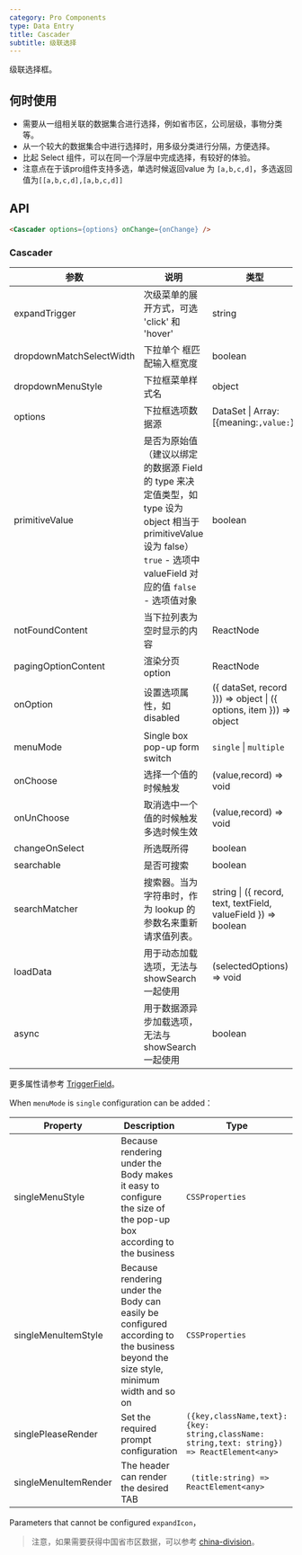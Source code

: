 ```yaml
---
category: Pro Components
type: Data Entry
title: Cascader
subtitle: 级联选择
---
```


级联选择框。

## 何时使用

- 需要从一组相关联的数据集合进行选择，例如省市区，公司层级，事物分类等。
- 从一个较大的数据集合中进行选择时，用多级分类进行分隔，方便选择。
- 比起 Select 组件，可以在同一个浮层中完成选择，有较好的体验。
- 注意点在于该pro组件支持多选，单选时候返回value 为 `[a,b,c,d]`，多选返回值为`[[a,b,c,d],[a,b,c,d]]`

## API

```html
<Cascader options={options} onChange={onChange} />
```

### Cascader

| 参数 | 说明 | 类型 | 默认值 |
| --- | --- | --- | --- |
| expandTrigger | 次级菜单的展开方式，可选 'click' 和 'hover' | string | 'click' |
| dropdownMatchSelectWidth | 下拉单个      框匹配输入框宽度 | boolean | true |
| dropdownMenuStyle | 下拉框菜单样式名 | object |  |
| options | 下拉框选项数据源 | DataSet \| Array:[{meaning:``,value:``}] |  |
| primitiveValue | 是否为原始值（建议以绑定的数据源 Field 的 type 来决定值类型，如 type 设为 object 相当于 primitiveValue 设为 false）`true` - 选项中 valueField 对应的值 `false` - 选项值对象 | boolean |  |
| notFoundContent | 当下拉列表为空时显示的内容 | ReactNode |  |
| pagingOptionContent | 渲染分页 option | ReactNode | |
| onOption | 设置选项属性，如 disabled | ({ dataSet, record })) => object \| ({ options, item })) => object |  |
| menuMode | Single box pop-up form switch| `single` \| `multiple` | |
| onChoose | 选择一个值的时候触发| (value,record) => void | |
| onUnChoose | 取消选中一个值的时候触发多选时候生效|  (value,record) => void | |
| changeOnSelect | 所选既所得 | boolean | |
| searchable | 是否可搜索 | boolean | false |
| searchMatcher | 搜索器。当为字符串时，作为 lookup 的参数名来重新请求值列表。 | string \| ({ record, text, textField, valueField }) => boolean | ({ record, text, textField }) => record.get(textField) && record.get(textField).indexOf(text) !== -1 |
| loadData |	用于动态加载选项，无法与 showSearch 一起使用 |	(selectedOptions) => void	|
| async |	用于数据源异步加载选项，无法与 showSearch 一起使用 |	boolean |

更多属性请参考 [TriggerField](/components-pro/trigger-field/#TriggerField)。

When `menuMode` is `single` configuration can be added：

| Property | Description | Type | Default |
| --- | --- | --- | --- |
| singleMenuStyle | Because rendering under the Body makes it easy to configure the size of the pop-up box according to the business | `CSSProperties` |  |
| singleMenuItemStyle | Because rendering under the Body can easily be configured according to the business beyond the size style, minimum width and so on | `CSSProperties` |  |
| singlePleaseRender | Set the required prompt configuration | `({key,className,text}:{key: string,className: string,text: string}) => ReactElement<any>` |  |
| singleMenuItemRender | The header can render the desired TAB | ` (title:string) => ReactElement<any>` |  |

Parameters that cannot be configured `expandIcon`，



> 注意，如果需要获得中国省市区数据，可以参考 [china-division](https://gist.github.com/afc163/7582f35654fd03d5be7009444345ea17)。
